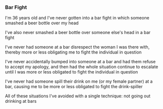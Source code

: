### Bar Fight

<p>I'm 36 years old and I've never gotten into a bar fight in which someone smashed a beer bottle over my head</p>

<p>I've also never smashed a beer bottle over someone else's head in a bar fight</p>

<p>I've never had someone at a bar disrespect the woman I was there with, thereby more or less obligating me to fight the individual in question</p>

<p>I've never accidentally bumped into someone at a bar and had them refuse to accept my apology, and then had the whole situation continue to escalate until I was more or less obligated to fight the individual in question</p>

<p>I've never had someone spill their drink on me (or my female partner) at a bar, causing me to be more or less obligated to fight the drink-spiller</p>

<p>All of these situations I've avoided with a single technique: not going out drinking at bars</p>
